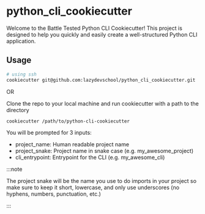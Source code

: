 # python_cli_cookiecutter

Welcome to the Battle Tested Python CLI Cookiecutter! This project is designed to help you quickly and easily create a well-structured Python CLI application.

## Usage

```bash
# using ssh
cookiecutter git@github.com:lazydevschool/python_cli_cookiecutter.git
```

OR

Clone the repo to your local machine and run cookiecutter with a path to the directory

```bash
cookiecutter /path/to/python-cli-cookiecutter
```

You will be prompted for 3 inputs:

- project_name: Human readable project name
- project_snake: Project name in snake case (e.g. my_awesome_project)
- cli_entrypoint: Entrypoint for the CLI (e.g. my_awesome_cli)

:::note

The project snake will be the name you use to do imports in your project so make sure to keep it short, lowercase, and only use underscores (no hyphens, numbers, punctuation, etc.)

:::